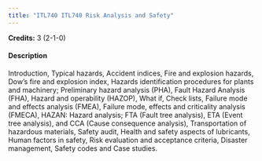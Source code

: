 ```yaml
---
title: "ITL740 ITL740 Risk Analysis and Safety"
---
```

**Credits:** 3 (2-1-0)

#### Description
Introduction, Typical hazards, Accident indices, Fire and explosion hazards, Dow’s fire and explosion index, Hazards identification procedures for plants and machinery; Preliminary hazard analysis (PHA), Fault Hazard Analysis (FHA), Hazard and operability (HAZOP), What if, Check lists, Failure mode and effects analysis (FMEA), Failure mode, effects and criticality analysis (FMECA), HAZAN: Hazard analysis; FTA (Fault tree analysis), ETA (Event tree analysis), and CCA (Cause consequence analysis), Transportation of hazardous materials, Safety audit, Health and safety aspects of lubricants, Human factors in safety, Risk evaluation and acceptance criteria, Disaster management, Safety codes and Case studies.